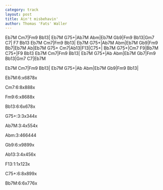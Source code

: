 ```yaml
---
category: track
layout: post
title: Ain't misbehavin'
author: Thomas 'Fats' Waller
---
```


<canvas class="chords"  markdown="0" markdown="block">Eb7M Cm7|Fm9 Bb13| Eb7M G75+|Ab7M Abm|Eb7M Gb9|Fm9 Bb13|Gm7 C7| F7 Bb13
Eb7M Cm7|Fm9 Bb13| Eb7M G75+|Ab7M Abm|Eb7M Gb9|Fm9 Bb7|Eb7M Ab|Eb7M G75+
Cm7|Ab13|F13|C75+| Bb7M G75+|Cm7 F9|Bb7M C75+|F9 Bb13
Eb7M Cm7|Fm9 Bb13| Eb7M G75+|Ab Abm|Eb7M Gb7|Fm9 Bb13|Gm7 C7|Eb7M</canvas>

<canvas class="chords"  markdown="0">Eb7M Cm7|Fm9 Bb13| Eb7M G75+|Ab Abm|Eb7M Gb9|Fm9 Bb13|</canvas>



<canvas class="diagram">Eb7M:6:x6878x</canvas>

<canvas class="diagram">Cm7:6:8x888x</canvas>

<canvas class="diagram">Fm9:6:x8688x</canvas>

<canvas class="diagram">Bb13:6:6x678x</canvas>

<canvas class="diagram">G75+:3:3x344x</canvas>

<canvas class="diagram">Ab7M:3:4x554x</canvas>

<canvas class="diagram">Abm:3:466444</canvas>

<canvas class="diagram">Gb9:6:x9899x</canvas>

<canvas class="diagram">Ab13:3:4x456x</canvas>

<canvas class="diagram">F13:1:1x123x</canvas>

<canvas class="diagram">C75+:6:8x899x</canvas>

<canvas class="diagram">Bb7M:6:6x776x</canvas>



